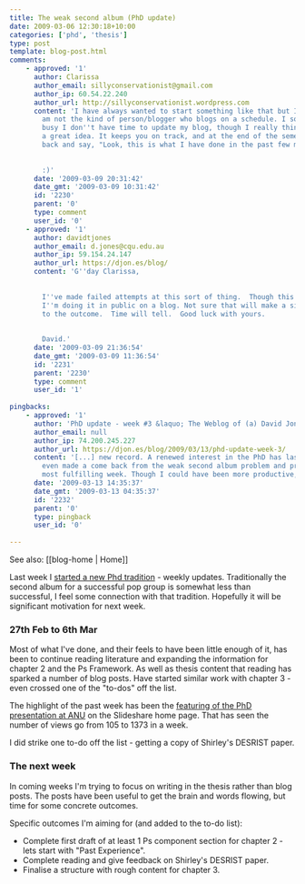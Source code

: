 ```yaml
---
title: The weak second album (PhD update)
date: 2009-03-06 12:30:18+10:00
categories: ['phd', 'thesis']
type: post
template: blog-post.html
comments:
    - approved: '1'
      author: Clarissa
      author_email: sillyconservationist@gmail.com
      author_ip: 60.54.22.240
      author_url: http://sillyconservationist.wordpress.com
      content: 'I have always wanted to start something like that but I realize that I
        am not the kind of person/blogger who blogs on a schedule. I sometimes get too
        busy I don''t have time to update my blog, though I really think that this is
        a great idea. It keeps you on track, and at the end of the semester, you can look
        back and say, "Look, this is what I have done in the past few months."
    
    
        :)'
      date: '2009-03-09 20:31:42'
      date_gmt: '2009-03-09 10:31:42'
      id: '2230'
      parent: '0'
      type: comment
      user_id: '0'
    - approved: '1'
      author: davidtjones
      author_email: d.jones@cqu.edu.au
      author_ip: 59.154.24.147
      author_url: https://djon.es/blog/
      content: 'G''day Clarissa,
    
    
        I''ve made failed attempts at this sort of thing.  Though this is the first time
        I''m doing it in public on a blog. Not sure that will make a significant difference
        to the outcome.  Time will tell.  Good luck with yours.
    
    
        David.'
      date: '2009-03-09 21:36:54'
      date_gmt: '2009-03-09 11:36:54'
      id: '2231'
      parent: '2230'
      type: comment
      user_id: '1'
    
pingbacks:
    - approved: '1'
      author: 'PhD update - week #3 &laquo; The Weblog of (a) David Jones'
      author_email: null
      author_ip: 74.200.245.227
      author_url: https://djon.es/blog/2009/03/13/phd-update-week-3/
      content: '[...] new record. A renewed interest in the PhD has lasted 3 weeks. I&#8217;ve
        even made a come back from the weak second album problem and probably had the
        most fulfilling week. Though I could have been more productive, perhaps [...]'
      date: '2009-03-13 14:35:37'
      date_gmt: '2009-03-13 04:35:37'
      id: '2232'
      parent: '0'
      type: pingback
      user_id: '0'
    
---
```


See also: [[blog-home | Home]]

Last week I [started a new Phd tradition](/blog2/2009/02/27/phd-update-1-the-start-of-a-tradition/) - weekly updates. Traditionally the second album for a successful pop group is somewhat less than successful, I feel some connection with that tradition. Hopefully it will be significant motivation for next week.

### 27th Feb to 6th Mar

Most of what I've done, and their feels to have been little enough of it, has been to continue reading literature and expanding the information for chapter 2 and the Ps Framework. As well as thesis content that reading has sparked a number of blog posts. Have started similar work with chapter 3 - even crossed one of the "to-dos" off the list.

The highlight of the past week has been the [featuring of the PhD presentation at ANU](/blog2/2009/02/27/featured-on-slideshare-the-give-and-take-of-social-computing/) on the Slideshare home page. That has seen the number of views go from 105 to 1373 in a week.

I did strike one to-do off the list - getting a copy of Shirley's DESRIST paper.

### The next week

In coming weeks I'm trying to focus on writing in the thesis rather than blog posts. The posts have been useful to get the brain and words flowing, but time for some concrete outcomes.

Specific outcomes I'm aiming for (and added to the to-do list):

- Complete first draft of at least 1 Ps component section for chapter 2 - lets start with "Past Experience".
- Complete reading and give feedback on Shirley's DESRIST paper.
- Finalise a structure with rough content for chapter 3.